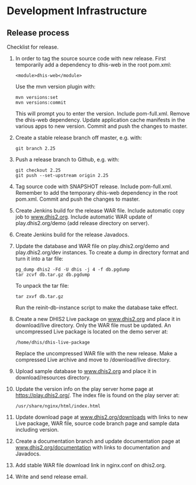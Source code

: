 # Development Infrastructure

<!--DHIS2-SECTION-ID:dev_infrastructure-->

## Release process

<!--DHIS2-SECTION-ID:dev_inf_release_process-->

Checklist for release.

1.  In order to tag the source source code with new release. First
    temporarily add a dependency to dhis-web in the root pom.xml:
    
        <module>dhis-web</module>
    
    Use the mvn version plugin with:
    
        mvn versions:set
        mvn versions:commit
    
    This will prompt you to enter the version. Include pom-full.xml.
    Remove the dhis-web dependency. Update application cache manifests
    in the various apps to new version. Commit and push the changes to
    master.

2.  Create a stable release branch off master, e.g. with:
    
        git branch 2.25

3.  Push a release branch to Github, e.g. with:
    
        git checkout 2.25
        git push --set-upstream origin 2.25

4.  Tag source code with SNAPSHOT release. Include pom-full.xml.
    Remember to add the temporary dhis-web dependency in the root
    pom.xml. Commit and push the changes to master.

5.  Create Jenkins build for the release WAR file. Include automatic
    copy job to www.dhis2.org. Include automatic WAR update of
    play.dhis2.org/demo (add release directory on server).

6.  Create Jenkins build for the release Javadocs.

7.  Update the database and WAR file on play.dhis2.org/demo and
    play.dhis2.org/dev instances. To create a dump in directory format
    and turn it into a tar file:
    
        pg_dump dhis2 -Fd -U dhis -j 4 -f db.pgdump
        tar zcvf db.tar.gz db.pgdump
    
    To unpack the tar file:
    
        tar zxvf db.tar.gz
    
    Run the reinit-db-instance script to make the database take effect.

8.  Create a new DHIS2 Live package on www.dhis2.org and place it in
    download/live directory. Only the WAR file must be updated. An
    uncompressed Live package is located on the demo server at:
    
        /home/dhis/dhis-live-package
    
    Replace the uncompressed WAR file with the new release. Make a
    compressed Live archive and move to /download/live directory.

9.  Upload sample database to www.dhis2.org and place it in
    download/resources directory.

10. Update the version info on the play server home page at
    https://play.dhis2.org/. The index file is found on the play server
    at:
    
        /usr/share/nginx/html/index.html

11. Update download page at www.dhis2.org/downloads with links to new
    Live package, WAR file, source code branch page and sample data
    including version.

12. Create a documentation branch and update documentation page at
    www.dhis2.org/documentation with links to documentation and
    Javadocs.

13. Add stable WAR file download link in nginx.conf on dhis2.org.

14. Write and send release email.

